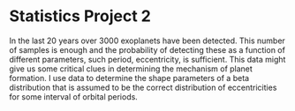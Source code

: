 # Statistics Project 2

In the last 20 years over 3000 exoplanets have been detected. This number of samples
is enough and the probability of detecting these as a function of different parameters,
such period, eccentricity, is sufficient. This data might give us some critical clues in
determining the mechanism of planet formation. I use data to determine the shape parameters of a beta distribution that is assumed to be the correct distribution of eccentricities for some interval of
orbital periods.
